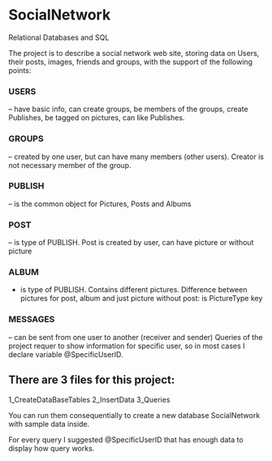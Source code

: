 # SocialNetwork

Relational Databases and SQL

The project is to describe a social network web site, storing data on Users, their posts, images, friends and groups, with the support of the following points:

### USERS 
 – have basic info, can create groups, be members of the groups, create Publishes, be tagged on pictures, can like Publishes.

### GROUPS 
– created by one user, but can have many members (other users). Creator is not necessary member of the group. 

### PUBLISH 
– is the common object for Pictures, Posts and Albums

### POST 
– is type of PUBLISH. Post is created by user, can have picture or without picture

### ALBUM 
- is type of PUBLISH. Contains different pictures.
Difference between pictures for post, album and just picture without post: is PictureType key

### MESSAGES 
– can be sent from one user to another (receiver and sender)
Queries of the project requer to show information for specific user, so in most cases I declare variable  @SpecificUserID.

## There are 3 files for this project: 
1_CreateDataBaseTables
2_InsertData
3_Queries

You can run them consequentially to create a new database SocialNetwork with sample data inside.

For every query I suggested @SpecificUserID that has enough data to display how query works.
